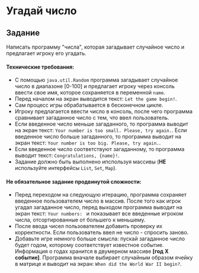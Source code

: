 # Угадай число
## Задание

Написать программу "числа", которая загадывает случайное число и предлагает игроку его угадать.

#### Технические требования:
- С помощью `java.util.Random` программа загадывает случайное число в диапазоне [0-100] и предлагает игроку через консоль ввести свое имя, которое сохраняется в переменной `name`.
- Перед началом на экран выводится текст: `Let the game begin!`.
- Сам процесс игры обрабатывается в бесконечном цикле.
- Игроку предлагается ввести число в консоль, после чего программа сравнивает загаданное число с тем, что ввел пользователь.
- Если введенное число меньше загаданного, то программа выводит на экран текст: `Your number is too small. Please, try again.`. 
  Если введенное число больше загаданного, то программа выводит на экран текст: `Your number is too big. Please, try again.`.
- Если введенное число соответствуют загаданному, то программа выводит текст: `Congratulations, {name}!`.
- Задание должно быть выполнено ипспользуя массивы (**НЕ** используйте интерфейсы `List`, `Set`, `Map`).

#### Не обязательное задание продвинутой сложности:
- Перед переходом на следующую итерацию, программа сохраняет введенное пользователем число в массив. После того как игрок угадал загаданное число, перед выходом программа выводит на экран текст: `Your numbers: ` и показывает все введенные игроком числа, отсортированные от большего к меньшему.
- После ввода чисел пользователем добавить проверку их корректности. Если пользователь ввел не число - спросить заново.
- Добавьте игре немного больше смысла: пускай загаданное число будет годом, которому соответствует известное событие. Информация о годах хранится в двумерном массиве **\[год Х событие\]**. Программа вначале выбирает случайным образом ячейку в матрице и выводит на экран: `When did the World War II begin?`.